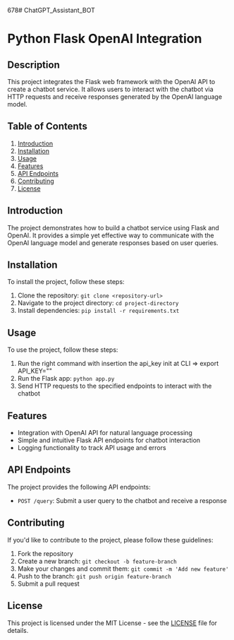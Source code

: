 678# ChatGPT_Assistant_BOT
# Python Flask OpenAI Integration

## Description

This project integrates the Flask web framework with the OpenAI API to create a chatbot service. It allows users to interact with the chatbot via HTTP requests and receive responses generated by the OpenAI language model.

## Table of Contents

1. [Introduction](#introduction)
2. [Installation](#installation)
3. [Usage](#usage)
4. [Features](#features)
5. [API Endpoints](#api-endpoints)
6. [Contributing](#contributing)
7. [License](#license)

## Introduction

The project demonstrates how to build a chatbot service using Flask and OpenAI. It provides a simple yet effective way to communicate with the OpenAI language model and generate responses based on user queries.

## Installation

To install the project, follow these steps:

1. Clone the repository: `git clone <repository-url>`
2. Navigate to the project directory: `cd project-directory`
3. Install dependencies: `pip install -r requirements.txt`

## Usage

To use the project, follow these steps:

1. Run the right command with insertion the api_key init at CLI  => export API_KEY=""
2. Run the Flask app: `python app.py`
3. Send HTTP requests to the specified endpoints to interact with the chatbot

## Features

- Integration with OpenAI API for natural language processing
- Simple and intuitive Flask API endpoints for chatbot interaction
- Logging functionality to track API usage and errors

## API Endpoints

The project provides the following API endpoints:

- `POST /query`: Submit a user query to the chatbot and receive a response

## Contributing

If you'd like to contribute to the project, please follow these guidelines:

1. Fork the repository
2. Create a new branch: `git checkout -b feature-branch`
3. Make your changes and commit them: `git commit -m 'Add new feature'`
4. Push to the branch: `git push origin feature-branch`
5. Submit a pull request

## License

This project is licensed under the MIT License - see the [LICENSE](LICENSE) file for details.
